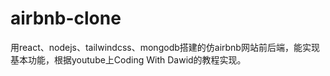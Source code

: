 # airbnb-clone
用react、nodejs、tailwindcss、mongodb搭建的仿airbnb网站前后端，能实现基本功能，根据youtube上Coding With Dawid的教程实现。
